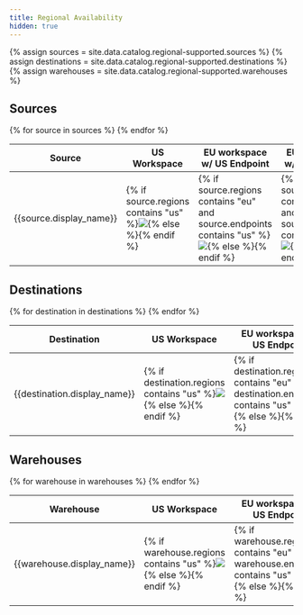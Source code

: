 ```yaml
---
title: Regional Availability
hidden: true
---
```

{% assign sources = site.data.catalog.regional-supported.sources %}
{% assign destinations = site.data.catalog.regional-supported.destinations %}
{% assign warehouses = site.data.catalog.regional-supported.warehouses %}

## Sources

<table>
  <thead>
    <tr>
      <th>Source</th>
      <th>US Workspace</th>
      <th>EU workspace w/ US Endpoint</th>
      <th>EU workspace w/ EU Endpoint</th>
    </tr>
  </thead>
  <tbody>
    {% for source in sources %}
    <tr>
      <td>{{source.display_name}}</td>
      <td>{% if source.regions contains "us" %}<img class="inline" src="/docs/images/supported.svg" />{% else %}<img alt="" class="inline" src="/docs/images/unsupported.svg" />{% endif %}</td>
      <td>{% if source.regions contains "eu" and source.endpoints contains "us" %}<img class="inline" src="/docs/images/supported.svg" />{% else %}<img alt="" class="inline" src="/docs/images/unsupported.svg" />{% endif %}</td>
      <td> {% if source.regions contains "eu" and source.endpoints contains "eu" %}<img class="inline" src="/docs/images/supported.svg" />{% else %}<img alt="" class="inline" src="/docs/images/unsupported.svg" />{% endif %}</td>
    </tr>
    {% endfor %}
  </tbody>
</table>

## Destinations

<table>
  <thead>
    <tr>
      <th>Destination</th>
      <th>US Workspace</th>
      <th>EU workspace w/ US Endpoint</th>
      <th>EU workspace w/ EU Endpoint</th>
    </tr>
  </thead>
  <tbody>
    {% for destination in destinations %}
    <tr>
      <td>{{destination.display_name}}</td>
      <td>{% if destination.regions contains "us" %}<img class="inline" src="/docs/images/supported.svg" />{% else %}<img alt="" class="inline" src="/docs/images/unsupported.svg" />{% endif %}</td>
      <td>{% if destination.regions contains "eu" and destination.endpoints contains "us" %}<img class="inline" src="/docs/images/supported.svg" />{% else %}<img alt="" class="inline" src="/docs/images/unsupported.svg" />{% endif %}</td>
      <td> {% if destination.regions contains "eu" and destination.endpoints contains "eu" %}<img class="inline" src="/docs/images/supported.svg" />{% else %}<img alt="" class="inline" src="/docs/images/unsupported.svg" />{% endif %}</td>
    </tr>
    {% endfor %}
  </tbody>
</table>

## Warehouses

<table>
  <thead>
    <tr>
      <th>Warehouse</th>
      <th>US Workspace</th>
      <th>EU workspace w/ US Endpoint</th>
      <th>EU workspace w/ EU Endpoint</th>
    </tr>
  </thead>
  <tbody>
    {% for warehouse in warehouses %}
    <tr>
      <td>{{warehouse.display_name}}</td>
      <td>{% if warehouse.regions contains "us" %}<img class="inline" src="/docs/images/supported.svg" />{% else %}<img alt="" class="inline" src="/docs/images/unsupported.svg" />{% endif %}</td>
      <td>{% if warehouse.regions contains "eu" and warehouse.endpoints contains "us" %}<img class="inline" src="/docs/images/supported.svg" />{% else %}<img alt="" class="inline" src="/docs/images/unsupported.svg" />{% endif %}</td>
      <td> {% if warehouse.regions contains "eu" and warehouse.endpoints contains "eu" %}<img class="inline" src="/docs/images/supported.svg" />{% else %}<img alt="" class="inline" src="/docs/images/unsupported.svg" />{% endif %}</td>
    </tr>
    {% endfor %}
  </tbody>
</table>